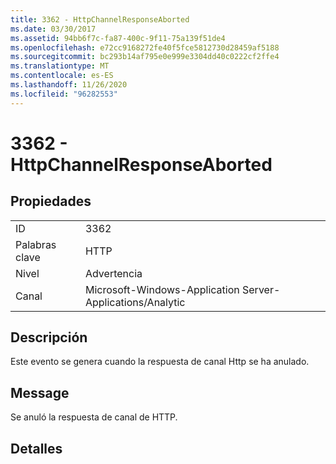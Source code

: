 ```yaml
---
title: 3362 - HttpChannelResponseAborted
ms.date: 03/30/2017
ms.assetid: 94bb6f7c-fa87-400c-9f11-75a139f51de4
ms.openlocfilehash: e72cc9168272fe40f5fce5812730d28459af5188
ms.sourcegitcommit: bc293b14af795e0e999e3304dd40c0222cf2ffe4
ms.translationtype: MT
ms.contentlocale: es-ES
ms.lasthandoff: 11/26/2020
ms.locfileid: "96282553"
---
```

# <a name="3362---httpchannelresponseaborted"></a>3362 - HttpChannelResponseAborted

## <a name="properties"></a>Propiedades  
  
|||  
|-|-|  
|ID|3362|  
|Palabras clave|HTTP|  
|Nivel|Advertencia|  
|Canal|Microsoft-Windows-Application Server-Applications/Analytic|  
  
## <a name="description"></a>Descripción  

 Este evento se genera cuando la respuesta de canal Http se ha anulado.  
  
## <a name="message"></a>Message  

 Se anuló la respuesta de canal de HTTP.  
  
## <a name="details"></a>Detalles
